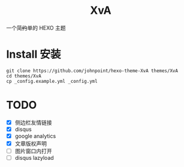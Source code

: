 # <div align="center">XvA</div>

一个简~~约~~单的 HEXO 主题

# Install 安装

```
git clone https://github.com/johnpoint/hexo-theme-XvA themes/XvA
cd themes/XvA
cp _config.example.yml _config.yml
```
# TODO

- [x] 侧边栏友情链接
- [x] disqus
- [x] google analytics
- [x] 文章版权声明
- [ ] 图片窗口内打开
- [ ] disqus lazyload